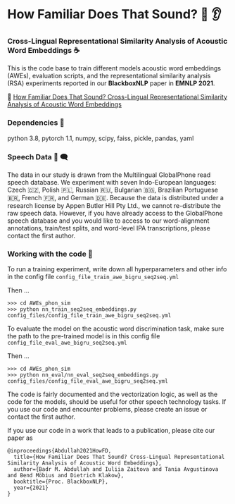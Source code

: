 
# How Familiar Does That Sound?  :speech_balloon: :ear:
### Cross-Lingual Representational Similarity Analysis of Acoustic Word Embeddings :coffee:

This is the code base to train different models acoustic word embeddings (AWEs), evaluation scripts, and the representational similarity analysis (RSA) experiments reported in our **BlackboxNLP** paper in **EMNLP 2021**.

:pencil: [How Familiar Does That Sound? Cross-Lingual Representational Similarity Analysis of Acoustic Word Embeddings](https://arxiv.org/pdf/2109.10179.pdf)

<!-- To cite the paper

```
@inproceedings{Abdullah2021HowFD,
  title={How Familiar Does That Sound? Cross-Lingual Representational Similarity Analysis of Acoustic Word Embeddings},
  author={Badr M. Abdullah and Iuliia Zaitova and T. Avgustinova and B. Mobius and D. Klakow},
  booktitle={Proc. BlackboxNLP},
  year={2021}
}
``` -->

### Dependencies :dna:

python 3.8, pytorch 1.1, numpy, scipy, faiss, pickle, pandas, yaml


### Speech Data :speech_balloon: :left_speech_bubble:
The data in our study is drawn from the Multilingual GlobalPhone read speech database. We experiment with seven Indo-European languages: Czech :czech_republic:, Polish :poland:, Russian :ru:, Bulgarian :bulgaria:, Brazilian Portuguese :brazil:, French :fr:, and German :de:. Because the data is distributed under a research license by Appen Butler Hill Pty Ltd., we cannot re-distribute the raw speech data. However, if you have already access to the GlobalPhone speech database and you would like to access to our word-alignment annotations, train/test splits, and word-level IPA transcriptions, please contact the first author.


### Working with the code :snake:
To run a training experiment, write down all hyperparameters and other info in the config file ```config_file_train_awe_bigru_seq2seq.yml```

Then ...

```
>>> cd AWEs_phon_sim
>>> python nn_train_seq2seq_embeddings.py config_files/config_file_train_awe_bigru_seq2seq.yml
```

To evaluate the model on the acoustic word discrimination task, make sure the path to the pre-trained model is in this config file ```config_file_eval_awe_bigru_seq2seq.yml```

Then ...


```
>>> cd AWEs_phon_sim
>>> python nn_eval/nn_eval_seq2seq_embeddings.py config_files/config_file_eval_awe_bigru_seq2seq.yml
```

The code is fairly documented and the vectorization logic, as well as the code for the models, should be useful for other speech technology tasks. If you use our code and encounter problems, please create an issue or contact the first author.


If you use our code in a work that leads to a publication, please cite our paper as

```
@inproceedings{Abdullah2021HowFD,
  title={How Familiar Does That Sound? Cross-Lingual Representational Similarity Analysis of Acoustic Word Embeddings},
  author={Badr M. Abdullah and Iuliia Zaitova and Tania Avgustinova and Bend Möbius and Dietrich Klakow},
  booktitle={Proc. BlackboxNLP},
  year={2021}
}
```
